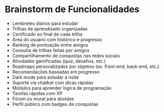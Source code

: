 # Brainstorm de Funcionalidades

- Lembretes diários para estudar
- Trilhas de aprendizado organizadas
- Certificado ao final de cada trilha
- Área do usuário com histórico e progresso
- Ranking de pontuação entre amigos
- Consulta de trilhas feitas por amigos
- Compartilhamento de conquistas nas redes sociais
- Atividades gamificadas (quiz, desafios, etc.)
- Roadmaps personalizados por objetivo (ex: front-end, back-end, etc.)
- Recomendações baseadas em progresso
- Dark mode para estudar à noite
- Suporte via chatbot com dicas rápidas
- Módulos para aprender lógica de programação
- Tarefas rápidas com XP
- Fórum ou mural para dúvidas
- Perfil público com badges de conquistas
